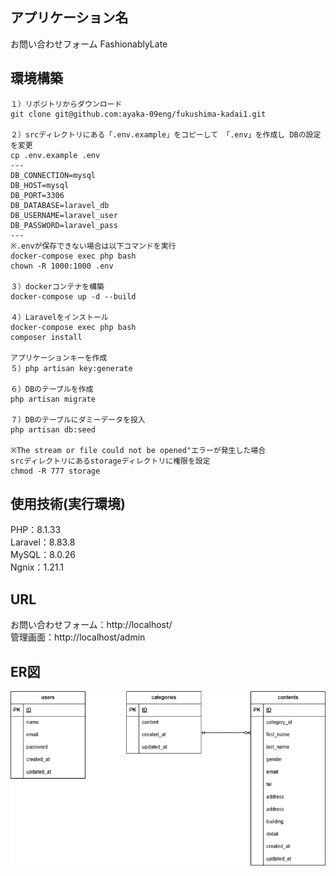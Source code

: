 ## アプリケーション名
お問い合わせフォーム FashionablyLate

## 環境構築
```  
１）リポジトリからダウンロード  
git clone git@github.com:ayaka-09eng/fukushima-kadai1.git  
  
２）srcディレクトリにある「.env.example」をコピーして 「.env」を作成し DBの設定を変更  
cp .env.example .env  
---  
DB_CONNECTION=mysql  
DB_HOST=mysql  
DB_PORT=3306  
DB_DATABASE=laravel_db  
DB_USERNAME=laravel_user  
DB_PASSWORD=laravel_pass  
---  
※.envが保存できない場合は以下コマンドを実行  
docker-compose exec php bash  
chown -R 1000:1000 .env  
  
３）dockerコンテナを構築  
docker-compose up -d --build  
  
４）Laravelをインストール  
docker-compose exec php bash  
composer install  
  
アプリケーションキーを作成  
５）php artisan key:generate  
  
６）DBのテーブルを作成  
php artisan migrate  
  
７）DBのテーブルにダミーデータを投入  
php artisan db:seed  
  
※The stream or file could not be opened"エラーが発生した場合  
srcディレクトリにあるstorageディレクトリに権限を設定  
chmod -R 777 storage  
```  

## 使用技術(実行環境)
PHP：8.1.33  
Laravel：8.83.8  
MySQL：8.0.26  
Ngnix：1.21.1  

## URL
お問い合わせフォーム：http://localhost/  
管理画面：http://localhost/admin  

## ER図
![ER図](ER.drawio.png)